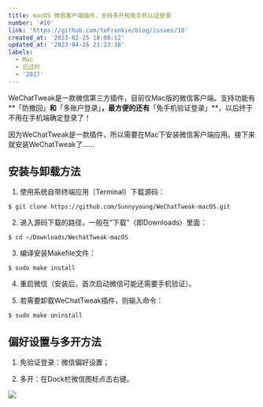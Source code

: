 ```yaml
---
title: macOS 微信客户端插件，支持多开和免手机认证登录
number: '#10'
link: 'https://github.com/toFrankie/blog/issues/10'
created_at: '2023-02-25 18:08:12'
updated_at: '2023-04-26 21:23:38'
labels:
  - Mac
  - 已过时
  - '2017'
---
```

WeChatTweak是一款微信第三方插件，目前仅Mac版的微信客户端。支持功能有**「防撤回」**和**「多账户登录」**，最方便的还有**「免手机验证登录」**，以后终于不用在手机端确定登录了！

因为WeChatTweak是一款插件，所以需要在Mac下安装微信客户端应用。接下来就安装WeChatTweak了……
## 安装与卸载方法
1. 使用系统自带终端应用（Terminal）下载源码：

```shell
$ git clone https://github.com/Sunnyyoung/WeChatTweak-macOS.git
```
2. 进入源码下载的路径，一般在“下载”（即Downloads）里面：

```shell
$ cd ~/Downloads/WechatTweak-macOS
```
3. 编译安装Makefile文件：

```shell
$ sudo make install
```

4. 重启微信（安装后，首次启动微信可能还需要手机验证）。

5. 若需要卸载WeChatTweak插件，则输入命令：

```shell
$ sudo make uninstall
```

## 偏好设置与多开方法

1. 免验证登录：微信偏好设置；

2. 多开：在Dock栏微信图标点击右键。

![](https://cdn.jsdelivr.net/gh/toFrankie/blog/images/1677319647141.png)
